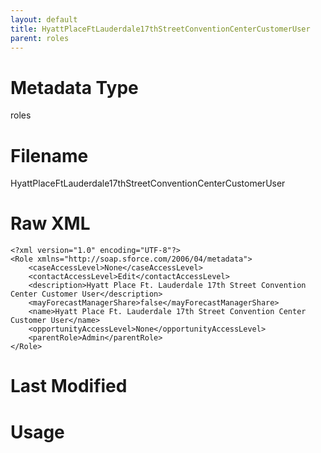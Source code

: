 ```yaml
---
layout: default
title: HyattPlaceFtLauderdale17thStreetConventionCenterCustomerUser
parent: roles
---
```

# Metadata Type
roles


# Filename 
HyattPlaceFtLauderdale17thStreetConventionCenterCustomerUser


# Raw XML
```
<?xml version="1.0" encoding="UTF-8"?>
<Role xmlns="http://soap.sforce.com/2006/04/metadata">
    <caseAccessLevel>None</caseAccessLevel>
    <contactAccessLevel>Edit</contactAccessLevel>
    <description>Hyatt Place Ft. Lauderdale 17th Street Convention Center Customer User</description>
    <mayForecastManagerShare>false</mayForecastManagerShare>
    <name>Hyatt Place Ft. Lauderdale 17th Street Convention Center Customer User</name>
    <opportunityAccessLevel>None</opportunityAccessLevel>
    <parentRole>Admin</parentRole>
</Role>
```


# Last Modified


# Usage
